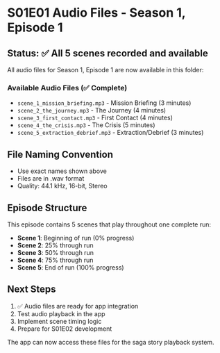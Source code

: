 # S01E01 Audio Files - Season 1, Episode 1

## Status: ✅ All 5 scenes recorded and available

All audio files for Season 1, Episode 1 are now available in this folder:

### Available Audio Files (✅ Complete)
- `scene_1_mission_briefing.mp3` - Mission Briefing (3 minutes)
- `scene_2_the_journey.mp3` - The Journey (4 minutes)
- `scene_3_first_contact.mp3` - First Contact (4 minutes)
- `scene_4_the_crisis.mp3` - The Crisis (5 minutes)
- `scene_5_extraction_debrief.mp3` - Extraction/Debrief (3 minutes)

## File Naming Convention
- Use exact names shown above
- Files are in .wav format
- Quality: 44.1 kHz, 16-bit, Stereo

## Episode Structure
This episode contains 5 scenes that play throughout one complete run:
- **Scene 1**: Beginning of run (0% progress)
- **Scene 2**: 25% through run
- **Scene 3**: 50% through run
- **Scene 4**: 75% through run
- **Scene 5**: End of run (100% progress)

## Next Steps
1. ✅ Audio files are ready for app integration
2. Test audio playback in the app
3. Implement scene timing logic
4. Prepare for S01E02 development

The app can now access these files for the saga story playback system.
